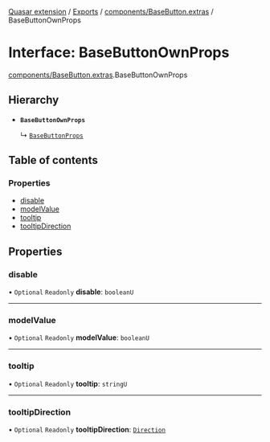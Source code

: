 [Quasar extension](../index.md) / [Exports](../modules.md) / [components/BaseButton.extras](../modules/components_BaseButton_extras.md) / BaseButtonOwnProps

# Interface: BaseButtonOwnProps

[components/BaseButton.extras](../modules/components_BaseButton_extras.md).BaseButtonOwnProps

## Hierarchy

- **`BaseButtonOwnProps`**

  ↳ [`BaseButtonProps`](components_BaseButton_extras.BaseButtonProps.md)

## Table of contents

### Properties

- [disable](components_BaseButton_extras.BaseButtonOwnProps.md#disable)
- [modelValue](components_BaseButton_extras.BaseButtonOwnProps.md#modelvalue)
- [tooltip](components_BaseButton_extras.BaseButtonOwnProps.md#tooltip)
- [tooltipDirection](components_BaseButton_extras.BaseButtonOwnProps.md#tooltipdirection)

## Properties

### disable

• `Optional` `Readonly` **disable**: `booleanU`

___

### modelValue

• `Optional` `Readonly` **modelValue**: `booleanU`

___

### tooltip

• `Optional` `Readonly` **tooltip**: `stringU`

___

### tooltipDirection

• `Optional` `Readonly` **tooltipDirection**: [`Direction`](../modules/components_Tooltip_extras.md#direction)
